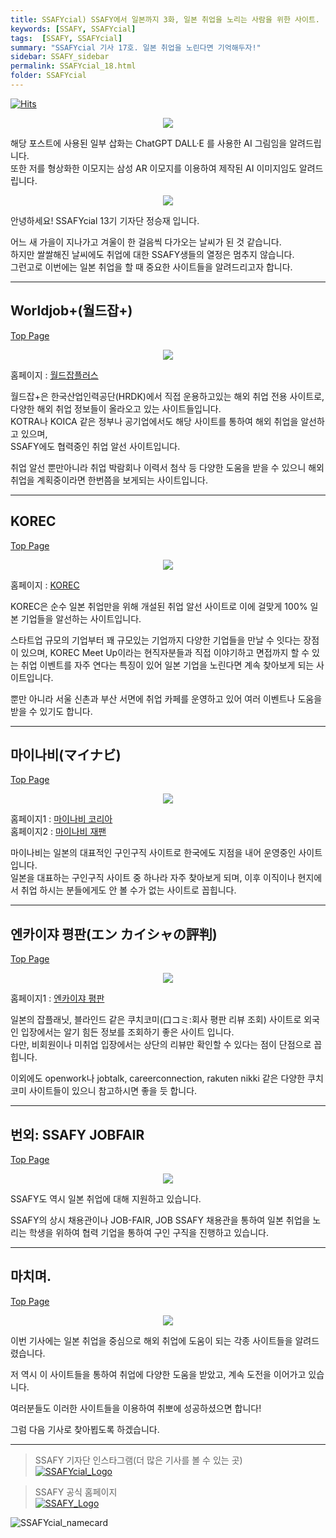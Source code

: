 ```yaml
---
title: SSAFYcial) SSAFY에서 일본까지 3화, 일본 취업을 노리는 사람을 위한 사이트.
keywords: [SSAFY, SSAFYcial]
tags:  [SSAFY, SSAFYcial]
summary: "SSAFYcial 기사 17호. 일본 취업을 노린다면 기억해두자!"
sidebar: SSAFY_sidebar
permalink: SSAFYcial_18.html
folder: SSAFYcial
---
```

<a href="https://hits.sh/jsj0per.github.io/SSAFYcial_18.html/"><img alt="Hits" src="https://hits.sh/jsj0per.github.io/SSAFYcial_18.html.svg?style=for-the-badge&label=PostView&color=347DBE&logo=Perso"/></a>

<div style="text-align: center;">
  <img src="/pages/SSAFYcial/SSAFYcial_img/SSAFY_to_JAPAN.png"/>
</div>

해당 포스트에 사용된 일부 삽화는 ChatGPT DALL·E 를 사용한 AI 그림임을 알려드립니다.  
또한 저를 형상화한 이모지는 삼성 AR 이모지를 이용하여 제작된 AI 이미지임도 알려드립니다.    

<div style="text-align: center;">
  <img src="/pages/SSAFYcial/SSAFYcial_img/JSJ_Hello.png"/>
</div>

안녕하세요! SSAFYcial 13기 기자단 정승재 입니다.  

어느 새 가을이 지나가고 겨울이 한 걸음씩 다가오는 날씨가 된 것 같습니다.  
하지만 쌀쌀해진 날씨에도 취업에 대한 SSAFY생들의 열정은 멈추지 않습니다.  
그런고로 이번에는 일본 취업을 할 때 중요한 사이트들을 알려드리고자 합니다.  

---

## Worldjob+(월드잡+)

[Top Page](#)

<div style="text-align: center;">
  <img src="/pages/SSAFYcial/SSAFYcial_img/SSAFYcial_18/SSAFYcial_Nov_01.png"/>
</div>

홈페이지 : [월드잡플러스](https://www.worldjob.or.kr/)  

월드잡+은 한국산업인력공단(HRDK)에서 직접 운용하고있는 해외 취업 전용 사이트로,  
다양한 해외 취업 정보들이 올라오고 있는 사이트들입니다.  
KOTRA나 KOICA 같은 정부나 공기업에서도 해당 사이트를 통하여 해외 취업을 알선하고 있으며,  
SSAFY에도 협력중인 취업 알선 사이트입니다.  

취업 알선 뿐만아니라 취업 박람회나 이력서 첨삭 등 다양한 도움을 받을 수 있으니 해외취업을 계획중이라면 한번쯤을 보게되는 사이트입니다.  

---

## KOREC

[Top Page](#)

<div style="text-align: center;">
  <img src="/pages/SSAFYcial/SSAFYcial_img/SSAFYcial_18/SSAFYcial_Nov_02.png"/>
</div>

홈페이지 : [KOREC](https://app.korec.kr/)  

KOREC은 순수 일본 취업만을 위해 개설된 취업 알선 사이트로 이에 걸맞게 100% 일본 기업들을 알선하는 사이트입니다.  

스타트업 규모의 기업부터 꽤 규모있는 기업까지 다양한 기업들을 만날 수 잇다는 장점이 있으며, KOREC Meet Up이라는 현직자분들과 직접 이야기하고 면접까지 할 수 있는 취업 이벤트를 자주 연다는 특징이 있어 일본 기업을 노린다면 계속 찾아보게 되는 사이트입니다.  

뿐만 아니라 서울 신촌과 부산 서면에 취업 카페를 운영하고 있어 여러 이벤트나 도움을 받을 수 있기도 합니다.  

---

## 마이나비(マイナビ)

[Top Page](#)

<div style="text-align: center;">
  <img src="/pages/SSAFYcial/SSAFYcial_img/SSAFYcial_18/SSAFYcial_Nov_03.png"/>
</div>

홈페이지1 : [마이나비 코리아](https://www.mynavikorea.co.kr/)  
홈페이지2 : [마이나비 재팬](https://job.mynavi.jp/)  

마이나비는 일본의 대표적인 구인구직 사이트로 한국에도 지점을 내어 운영중인 사이트입니다.  
일본을 대표하는 구인구직 사이트 중 하나라 자주 찾아보게 되며, 이후 이직이나 현지에서 취업 하시는 분들에게도 안 볼 수가 없는 사이트로 꼽힙니다.  

---

## 엔카이쟈 평판(エン カイシャの評判)

[Top Page](#)

<div style="text-align: center;">
  <img src="/pages/SSAFYcial/SSAFYcial_img/SSAFYcial_18/SSAFYcial_Nov_04.png"/>
</div>

홈페이지1 : [엔카이쟈 평판](https://en-hyouban.com/)

일본의 잡플래닛, 블라인드 같은 쿠치코미(口コミ:회사 평판 리뷰 조회) 사이트로 외국인 입장에서는 알기 힘든 정보를 조회하기 좋은 사이트 입니다.  
다만, 비회원이나 미취업 입장에서는 상단의 리뷰만 확인할 수 있다는 점이 단점으로 꼽힙니다.  

이외에도 openwork나 jobtalk, careerconnection, rakuten nikki 같은 다양한 쿠치코미 사이트들이 있으니 참고하시면 좋을 듯 합니다.  

---

## 번외: SSAFY JOBFAIR

[Top Page](#)

<div style="text-align: center;">
  <img src="/pages/SSAFYcial/SSAFYcial_img/SSAFYcial_18/SSAFYcial_Nov_05.png"/>
</div>

SSAFY도 역시 일본 취업에 대해 지원하고 있습니다.  

SSAFY의 상시 채용관이나 JOB-FAIR, JOB SSAFY 채용관을 통하여 일본 취업을 노리는 학생을 위하여 협력 기업을 통하여 구인 구직을 진행하고 있습니다.  

---

## 마치며.

[Top Page](#)

<div style="text-align: center;">
  <img src="/pages/SSAFYcial/SSAFYcial_img/JSJ_THANKS.png"/>
</div>

이번 기사에는 일본 취업을 중심으로 해외 취업에 도움이 되는 각종 사이트들을 알려드렸습니다.  

저 역시 이 사이트들을 통하여 취업에 다양한 도움을 받았고, 계속 도전을 이어가고 있습니다.  

여러분들도 이러한 사이트들을 이용하여 취뽀에 성공하셨으면 합니다!  

그럼 다음 기사로 찾아뵙도록 하겠습니다.  

---

> SSAFY 기자단 인스타그램(더 많은 기사를 볼 수 있는 곳)  
> [![SSAFYcial_Logo](/pages/SSAFYcial/SSAFYcial_img/ssafycial.png)](https://www.instagram.com/hellossafycial)

> SSAFY 공식 홈페이지  
> [![SSAFY_Logo](/pages/SSAFYcial/SSAFYcial_img/new_logo_ssafy.png)](https://www.ssafy.com)

![SSAFYcial_namecard](/pages/SSAFYcial/SSAFYcial_namecard_new.png)
